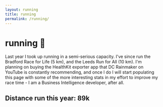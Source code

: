 ```yaml
---
layout: running
title: running
permalink: /running/
---
```


<h1 class="page-top">running 🏃</h1>

<p>Last year I took up running in a semi-serious capacity. I've since run the Bradford Race for Life (5 km), and the Leeds Run for All (10 km). I'm planning on buying the HealthKit exporter app that DC Rainmaker on YouTube is constantly recommending, and once I do I will start populating this page with some of the more interesting stats in my effort to improve my race time - I am a Business Intelligence developer, after all.</p>

<h2 class="center-text">Distance run this year: 89k</h2>